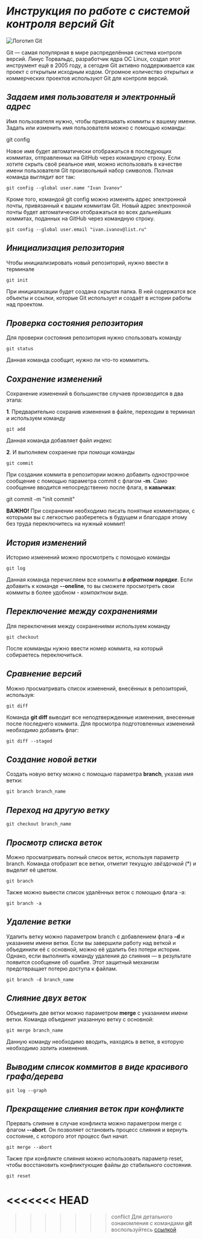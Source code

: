 # __*Инструкция по работе с системой контроля версий Git*__

![Логотип Git](git.png)

Git — самая популярная в мире распределённая система контроля версий. Линус Торвальдс, разработчик ядра ОС Linux, создал этот инструмент ещё в 2005 году, а сегодня Git активно поддерживается как проект с открытым исходным кодом. Огромное количество открытых и коммерческих проектов используют Git для контроля версий.

## __*Задаем имя пользователя и электронный адрес*__

Имя пользователя нужно, чтобы привязывать коммиты к вашему имени. Задать или изменить имя пользователя можно с помощью команды:

   git config

Новое имя будет автоматически отображаться в последующих коммитах, отправленных на GitHub через командную строку. Если хотите скрыть своё реальное имя, можно использовать в качестве имени пользователя Git произвольный набор символов. Полная команда выглядит вот так:

    git config --global user.name "Ivan Ivanov"

Кроме того, командой git config можно изменять адрес электронной почты, привязанный к вашим коммитам Git. Новый адрес электронной почты будет автоматически отображаться во всех дальнейших коммитах, поданных на GitHub через командную строку.

    git config --global user.email "ivan.ivanov@list.ru"   

## __*Инициализация репозитория*__

Чтобы инициализировать новый репозиторий, нужно ввести в терминале 

    git init

При инициализации будет создана скрытая папка. В ней содержатся все объекты и ссылки, которые Git использует и создаёт в истории работы над проектом.

## __*Проверка состояния репозитория*__

Для проверки состояния репозитория нужно спользовать команду

    git status

Данная команда сообщит, нужно ли что-то коммитить.

## __*Сохранение изменений*__

Сохранение изменений в большинстве случаев производится в два этапа:

**1**. Предварительно сохранив изменения в файле, переходим в терминал и используем команду 

    git add

Данная команда добавляет файл индекс

**2**. И выполняем сохраение при помощи команды

    git commit

При создании коммита в репозитории можно добавить однострочное сообщение с помощью параметра commit с флагом __-m__. Само сообщение вводится непосредственно после флага, в __кавычках__:

   git commit -m "init commit" 

__ВАЖНО!__ При сохранении необходимо писать понятные комментарии, с которыми вы с легкостью разберетесь в будущем и благодаря этому без труда переключитесь на нужный коммит!

## __*История изменений*__

Историю изменений можно просмотреть с помощью команды

    git log

Данная команда перечисляем все коммиты __*в обратном порядке*__. Если добавить к команде __--oneline__, то вы сможете просмотреть свои коммиты в более удобном - *компактном* виде.

## __*Переключение между сохранениями*__

Для переключения между сохранениями используем команду 

    git checkout

После комманды нужно ввести номер коммита, на который собираетесь переключиться.

## __*Сравнение версий*__

Можно просматривать список изменений, внесённых в репозиторий, используя:

    git diff

Команда __git diff__ выводит все неподтвержденные изменения, внесенные после последнего коммита. Для просмотра подготовленных изменений необходимо добавить флаг:

    git diff --staged

## __*Создание новой ветки*__

Создать новую ветку можно с помощью параметра __branch__, указав имя ветки:

    git branch branch_name

## __*Переход на другую ветку*__

    git checkout branch_name

## __*Просмотр списка веток*__

Можно просматривать полный список веток, используя параметр branch. Команда отобразит все ветки, отметит текущую *звёздочкой* (*) и выделит её цветом.

    git branch

Также можно вывести список удалённых веток с помощью флага -a:

    git branch -a

## __*Удаление ветки*__

Удалить ветку можно параметром branch с добавлением флага __-d__ и указанием имени ветки. Если вы завершили работу над веткой и объединили её с основной, можно её удалить без потери истории. Однако, если выполнить команду удаления до слияния — в результате появится сообщение об ошибке. Этот защитный механизм предотвращает потерю доступа к файлам.

    git branch -d branch_name

## __*Слияние двух веток*__

Объединить две ветки можно параметром __merge__ с указанием имени ветки. Команда объединит указанную ветку с основной:

    git merge branch_name

Данную команду необходимо вводить, находясь в ветке, в которую необходимо _залить_ изменения.

## __*Выводим список коммитов в виде красивого графа/дерева*__

    git log --graph

## __*Прекращение слияния веток при конфликте*__

Прервать слияние в случае конфликта можно параметром merge с флагом __--abort__. Он позволяет остановить процесс слияния и вернуть состояние, с которого этот процесс был начат.

    git merge --abort

Также при конфликте слияния можно использовать параметр reset, чтобы восстановить конфликтующие файлы до стабильного состояния.

    git reset

<<<<<<< HEAD
=======

>>>>>>> conflict
Для детального ознакомления с командами __git__ воспользуйтесь [ссылкой](https://docs.microsoft.com/ru-ru/azure/devops/repos/git/command-prompt?view=azure-devops "Справочник по командам Git")
